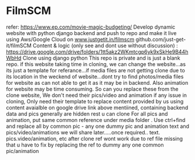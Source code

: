# FilmSCM
refer: https://www.ep.com/movie-magic-budgeting/
Develop dynamic website with python django backend and push to repo and make it live using Aws/Google Cloud on www.justgetit.in/filmscm
github.com/just-get-it/filmSCM
Content & logic (only see and dont use without discussion) : https://drive.google.com/drive/folders/1tt5akz2WKmtcgp6yk9xSkHe9B44hWbHd
Clone using django python
This repo is private and is just a blank repo.
if this website taking time in cloning, we can change the website...as its just a template for referance...if media files are not getting clone due to its location in the weckend of website...dont try to find photos/media files for website as can not able to get it as it may be in backend. 
Also animation for website may be time consuming. So can you replace these from the clone website, We don't need their pics/video and animation if any issue in cloning, 
Only need their template to replace content provided by us using content avaialble on google drive link above mentiined, containing backend data and pics generally are hidden rest u can clone For all pics and animation, put same common reference under media folder .
Use ctrl+find and replace all by common pic - any one dummy pic and animation text and pics/video/animations we will share later.....once required.. text. pics.video/animation, etc after clone ref wont work due to ref file missing that u have to fix by replacing the ref to dummy any one common pic/animation
